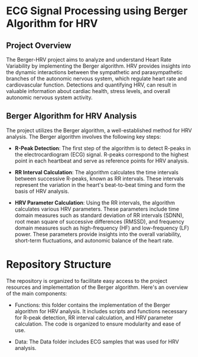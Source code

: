 # ECG Signal Processing using Berger Algorithm for HRV

## Project Overview
The Berger-HRV project aims to analyze and understand Heart Rate Variability by implementing the Berger algorithm. HRV provides insights into the dynamic interactions between the sympathetic and parasympathetic branches of the autonomic nervous system, which regulate heart rate and cardiovascular function. Detections and quantifying HRV, can result in valuable information about cardiac health, stress levels, and overall autonomic nervous system activity.

## Berger Algorithm for HRV Analysis
The project utilizes the Berger algorithm, a well-established method for HRV analysis. The Berger algorithm involves the following key steps:

* **R-Peak Detection**: The first step of the algorithm is to detect R-peaks in the electrocardiogram (ECG) signal. R-peaks correspond to the highest point in each heartbeat and serve as reference points for HRV analysis.

* **RR Interval Calculation**: The algorithm calculates the time intervals between successive R-peaks, known as RR intervals. These intervals represent the variation in the heart's beat-to-beat timing and form the basis of HRV analysis.

* **HRV Parameter Calculation**: Using the RR intervals, the algorithm calculates various HRV parameters. These parameters include time domain measures such as standard deviation of RR intervals (SDNN), root mean square of successive differences (RMSSD), and frequency domain measures such as high-frequency (HF) and low-frequency (LF) power. These parameters provide insights into the overall variability, short-term fluctuations, and autonomic balance of the heart rate.

# Repository Structure
The repository is organized to facilitate easy access to the project resources and implementation of the Berger algorithm. Here's an overview of the main components:

* Functions: this folder contains the implementation of the Berger algorithm for HRV analysis. It includes scripts and functions necessary for R-peak detection, RR interval calculation, and HRV parameter calculation. The code is organized to ensure modularity and ease of use.

* Data: The Data folder includes ECG samples that was used for HRV analysis. 
